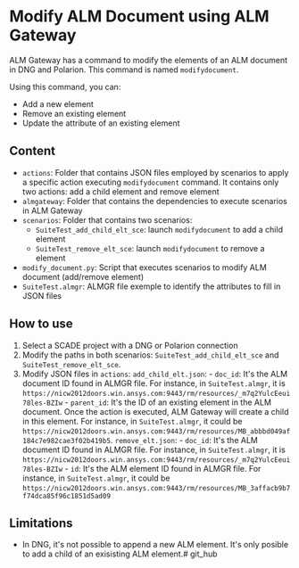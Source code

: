 # Modify ALM Document using ALM Gateway
ALM Gateway has a command to modify the elements of an ALM document in DNG and Polarion. This command is named `modifydocument`. 

Using this command, you can:
- Add a new element
- Remove an existing element
- Update the attribute of an existing element

## Content
- `actions`: Folder that contains JSON files employed by scenarios to apply a specific action executing `modifydocument` command. It contains only two actions: add a child element and remove element
- `almgateway`: Folder that contains the dependencies to execute scenarios in ALM Gateway
- `scenarios`: Folder that contains two scenarios:
    - `SuiteTest_add_child_elt_sce`: launch `modifydocument` to add a child element
    - `SuiteTest_remove_elt_sce`: launch `modifydocument` to remove a element
- `modify_document.py`: Script that executes scenarios to modify ALM document (add/remove element)
- `SuiteTest.almgr`: ALMGR file exemple to identify the attributes to fill in JSON files

## How to use 
1. Select a SCADE project with a DNG or Polarion connection
2. Modify the paths in both scenarios: `SuiteTest_add_child_elt_sce` and `SuiteTest_remove_elt_sce`. 
3. Modify JSON files in `actions`:
    `add_child_elt.json`:
        - `doc_id`: It's the ALM document ID found in ALMGR file. For instance,  in `SuiteTest.almgr`, it is `https://nicw2012doors.win.ansys.com:9443/rm/resources/_m7q2YulcEeui78les-BZIw` 
        - `parent_id`: It's the ID of an existing element in the ALM document. Once the action is executed, ALM Gateway will create a child in this element. For instance, in `SuiteTest.almgr`, it could be `https://nicw2012doors.win.ansys.com:9443/rm/resources/MB_abbbd049af184c7e982cae3f02b419b5`.
    `remove_elt.json`:
        - `doc_id`: It's the ALM document ID found in ALMGR file. For instance,  in `SuiteTest.almgr`, it is `https://nicw2012doors.win.ansys.com:9443/rm/resources/_m7q2YulcEeui78les-BZIw` 
        - `id`: It's the ALM element ID found in ALMGR file. For instance, in `SuiteTest.almgr`, it could be `https://nicw2012doors.win.ansys.com:9443/rm/resources/MB_3affacb9b7f74dca85f96c1851d5ad09`

## Limitations
- In DNG, it's not possible to append a new ALM element. It's only posible to add a child of an exisisting ALM element.# git_hub
